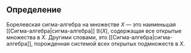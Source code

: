 ## Определение
Борелевская сигма-алгебра на множестве $X$ — это наименьшая [[Сигма-алгебра|сигма-алгебра]] $\mathbb{B}(X)$, содержащая все открытые множества в $X$. Другими словами, это [[Сигма-алгебра|сигма-алгебра]], порожденная системой всех открытых подмножеств в $X$.